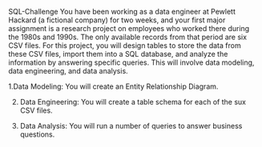 SQL-Challenge
You have been working as a data engineer at Pewlett Hackard (a fictional company) for two weeks, and your first major assignment is a research project on employees who worked there during the 1980s and 1990s. The only available records from that period are six CSV files.
For this project, you will design tables to store the data from these CSV files, import them into a SQL database, and analyze the information by answering specific queries. This will involve data modeling, data engineering, and data analysis.

1.Data Modeling:
  You will create an Entity Relationship Diagram. 

2. Data Engineering:
  You will create a table schema for each of the sux CSV files.

3. Data Analysis:
   You will run a number of queries to answer business questions.
